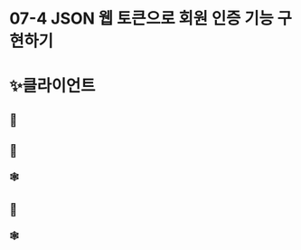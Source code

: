 # 07-4 JSON 웹 토큰으로 회원 인증 기능 구현하기 
# ✨클라이언트

## 🎈



## 🎈
### 🕸️








































## 🎈
### 🕸️










